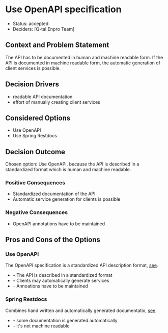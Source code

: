 # Use OpenAPI specification

* Status: accepted
* Deciders: [Q-tal Enpro Team]

## Context and Problem Statement

The API has to be documented in human and machine readable form. If the API is documented in machine readable form, the automatic generation of client services is possible.

## Decision Drivers

* readable API documentation
* effort of manually creating client services

## Considered Options

* Use OpenAPI
* Use Spring Restdocs

## Decision Outcome

Chosen option: Use OpenAPI, because the API is described in a standardized format which is human and machine readable.

### Positive Consequences

* Standardized documentation of the API
* Automatic service generation for clients is possible

### Negative Consequences <!-- optional -->

* OpenAPI annotations have to be maintained

## Pros and Cons of the Options <!-- optional -->

### Use OpenAPI

The OpenAPI specification is a standardized API description format, [see](https://swagger.io/docs/specification/about/). 

* `+` The API is described in a standardized format
* `+` Clients may automatically generate services
* `-` Annoations have to be maintained

### Spring Restdocs

Combines hand written and automatically generated documentatio, [see](https://spring.io/projects/spring-restdocs).

* `+` some documentation is generated automatically
* `-` it's not machine readable
